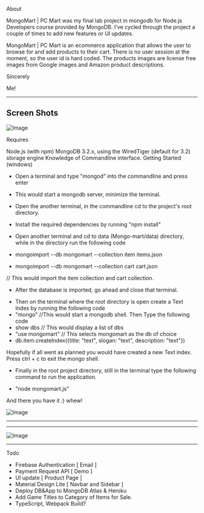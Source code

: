 About

MongoMart | PC Mart was my final lab project in mongodb for Node.js Developers course provided by MongoDB. 
I've cycled through the project a couple of times to add new features or UI updates.

MongoMart | PC Mart is an ecommerce application that allows the user to browse for and add products to their cart.
There is no user session at the moment, so the user id is hard coded. The products images are license free images from
Google images and Amazon product descriptions.

 Sincerely
 
 Me!
 
----------------------------------------------------------------------------------------------------------------------

Screen Shots
------------------


![Image](https://github.com/zimejin/Mongo-mart/blob/master/sreen%20mart.png?raw=true)


Requires

Node.js (with npm)
MongoDB 3.2.x, using the WiredTiger (default for 3.2) storage engine
Knowledge of Commandline interface.
Getting Started (windows)

* Open a terminal and type "mongod" into the commandline and press enter
- This would start a mongodb server, minimize the terminal.

* Open the another terminal, in the commandline cd to the project's root directory.
* Install the required dependencies by running "npm install"

* Open another terminal and cd to data (Mongo-mart/data) directory, while in the directory run the following code
* mongoimport --db mongomart --collection item items.json
* mongoimport --db mongomart --collection cart cart.json

// This would import the item collection and cart collection.


- After the database is imported, go ahead and close that terminal.

* Then on the terminal where the root directory is open create a Text Index by running the following code
* "mongo"                 //This would start a mongodb shell. Then Type the following code
* show dbs                // This would display a list of dbs
* "use mongomart"          // This selects mongomart as the db of choice
* db.item.createIndex({title: "text", slogan: "text", description: "text"}) 

Hopefully if all went as planned you would have created a new Text index. Press ctrl + c to exit the mongo shell.

* Finally in the root project directory, still in the terminal type the following command to run the application.

* "node mongomart.js"    

And there you have it :) whew!

![Image](https://github.com/zimejin/Mongo-mart/blob/master/pc%20mart.jpg?raw=true)

----------------------------------------------------------------------------------------------------------------------

----------------------------------------------------------------------------------------------------------------------

![Image](https://github.com/zimejin/Mongo-mart/blob/master/ScreenShot%20mart.png?raw=true)


----------------------------------------------------------------------------------------------------------------------


Todo

* Firebase Authentication [ Email ]
* Payment Request API [ Demo ] 
* UI update [ Product Page ]
* Material Design Lite [ Navbar and Sidebar ]
* Deploy DB&App to MongoDB Atlas & Heroku 
* Add Game Titles to Category of Items for Sale.
* TypeScript, Webpack Build?
